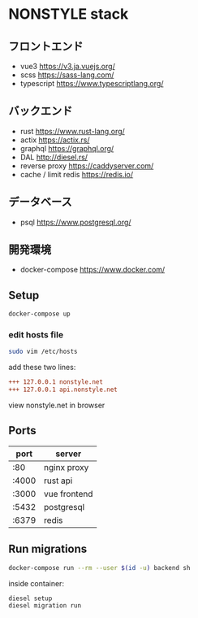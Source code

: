 # NONSTYLE stack

## フロントエンド

- vue3 https://v3.ja.vuejs.org/
- scss https://sass-lang.com/
- typescript https://www.typescriptlang.org/

## バックエンド

- rust https://www.rust-lang.org/
- actix https://actix.rs/
- graphql https://graphql.org/
- DAL http://diesel.rs/
- reverse proxy https://caddyserver.com/
- cache / limit redis https://redis.io/

## データベース

- psql https://www.postgresql.org/

## 開発環境

- docker-compose https://www.docker.com/

## Setup

```sh
docker-compose up
```

### edit hosts file

```sh
sudo vim /etc/hosts
```

add these two lines:

```diff
+++ 127.0.0.1 nonstyle.net
+++ 127.0.0.1 api.nonstyle.net
```

view nonstyle.net in browser

## Ports

| port  | server       |
| ----- | ------------ |
| :80   | nginx proxy  |
| :4000 | rust api     |
| :3000 | vue frontend |
| :5432 | postgresql   |
| :6379 | redis        |

## Run migrations

```sh
docker-compose run --rm --user $(id -u) backend sh
```

inside container:

```sh
diesel setup
diesel migration run
```
